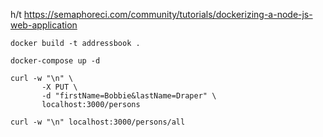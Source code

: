 h/t https://semaphoreci.com/community/tutorials/dockerizing-a-node-js-web-application

`docker build -t addressbook .`

`docker-compose up -d`

```
curl -w "\n" \
       -X PUT \
       -d "firstName=Bobbie&lastName=Draper" \
       localhost:3000/persons
```

`curl -w "\n" localhost:3000/persons/all`